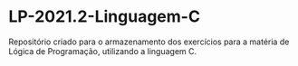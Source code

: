 # LP-2021.2-Linguagem-C
Repositório criado para o armazenamento dos exercícios para a matéria de Lógica de Programação, utilizando a linguagem C.
